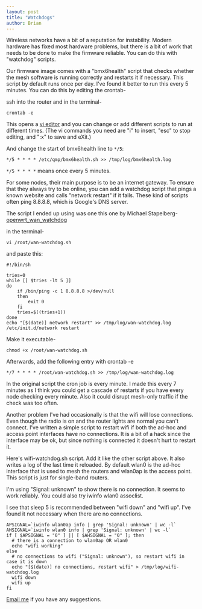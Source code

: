 ```yaml
---
layout: post
title: "Watchdogs"
author: Brian
---
```


Wireless networks have a bit of a reputation for instability. Modern hardware has fixed most hardware problems, but there is a bit of work that needs to be done to make the firmware reliable. You can do this with "watchdog" scripts.

Our firmware image comes with a "bmx6health" script that checks whether the mesh software is running correctly and restarts it if necessary. This script by default runs once per day. I've found it better to run this every 5 minutes. You can do this by editing the crontab-

ssh into the router and in the terminal-

```
crontab -e
```

This opens a [vi editor](http://www.lagmonster.org/docs/vi.html) and you can change or add different scripts to run at different times. (The vi commands you need are "i" to insert, "esc" to stop editing, and ":x" to save and eXit.)

And change the start of bmx6health line to `*/5`:

```
*/5 * * * * /etc/qmp/bmx6health.sh >> /tmp/log/bmx6health.log
```

`*/5 * * * *` means once every 5 minutes.

For some nodes, their main purpose is to be an internet gateway. To ensure that they always try to be online, you can add a watchdog script that pings a known website and calls "network restart" if it fails. These kind of scripts often ping 8.8.8.8, which is Google's DNS server.

The script I ended up using was one this one by Michael Stapelberg- [openwrt_wan_watchdog](http://michael.stapelberg.de/Artikel/openwrt_wan_watchdog)

in the terminal-

```
vi /root/wan-watchdog.sh
```

and paste this:

```
#!/bin/sh

tries=0
while [[ $tries -lt 5 ]]
do
	if /bin/ping -c 1 8.8.8.8 >/dev/null
	then
		exit 0
	fi
	tries=$((tries+1))
done
echo "[$(date)] network restart" >> /tmp/log/wan-watchdog.log
/etc/init.d/network restart
```

Make it executable- 

```
chmod +x /root/wan-watchdog.sh
```

Afterwards, add the following entry with crontab -e

```
*/7 * * * * /root/wan-watchdog.sh >> /tmp/log/wan-watchdog.log
```

In the original script the cron job is every minute. I made this every 7 minutes as I think you could get a cascade of restarts if you have every node checking every minute. Also it could disrupt mesh-only traffic if the check was too often.

Another problem I've had occasionally is that the wifi will lose connections. Even though the radio is on and the router lights are normal you can't connect. I've written a simple script to restart wifi if both the ad-hoc and access point interfaces have no connections. It is a bit of a hack since the interface may be ok, but since nothing is connected it doesn't hurt to restart it.

Here's wifi-watchdog.sh script. Add it like the other script above. It also writes a log of the last time it reloaded. By default wlan0 is the ad-hoc interface that is used to mesh the routers and wlan0ap is the access point. This script is just for single-band routers. 

I'm using "Signal: unknown" to show there is no connection. It seems to work reliably. You could also try iwinfo wlan0 assoclist.

I see that sleep 5 is recommended between "wifi down" and "wifi up". I've found it not necessary when there are no connections.

```
APSIGNAL=`iwinfo wlan0ap info | grep 'Signal: unknown' | wc -l`
AHSIGNAL=`iwinfo wlan0 info | grep 'Signal: unknown' | wc -l`
if [ $APSIGNAL = "0" ] || [ $AHSIGNAL = "0" ]; then
  # there is a connection to wlan0ap OR wlan0
  echo "wifi working"
else
  # no connections to wifi ("Signal: unknown"), so restart wifi in case it is down
  echo "[$(date)] no connections, restart wifi" > /tmp/log/wifi-watchdog.log
  wifi down
  wifi up
fi
```

[Email me](mailto:brian@nycmesh.net) if you have any suggestions.



